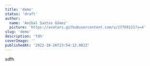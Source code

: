 ```yaml
---
title: 'demo'
status: 'draft'
author:
  name: 'Aníbal Santos Gómez'
  picture: 'https://avatars.githubusercontent.com/u/27769121?v=4'
slug: 'demo'
description: 'fdh'
coverImage: ''
publishedAt: '2022-10-26T23:54:12.082Z'
---
```


sdfh

